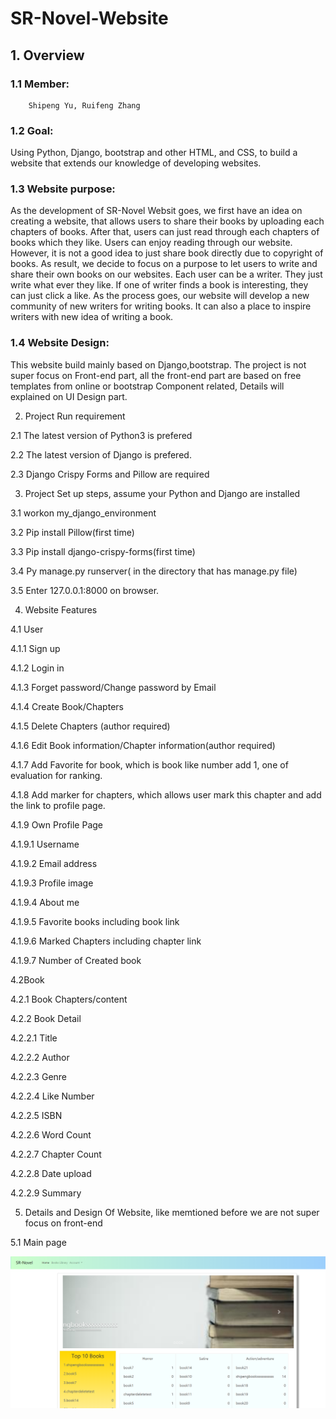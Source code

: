 # SR-Novel-Website
## 1. Overview 

### 1.1 Member:    
        Shipeng Yu, Ruifeng Zhang

### 1.2 Goal:  

Using Python, Django, bootstrap and other HTML, and CSS, to build a website that extends our knowledge of developing websites.

### 1.3 Website purpose:    	
   
As the development of SR-Novel Websit goes, we first have an idea on creating a website, that allows users to share their books by uploading each chapters of books.  After that, users can just read through each chapters of books which they like. Users can enjoy reading through our website.  However, it is not a good idea to just share book directly due to copyright of books.  As result, we decide to focus on a purpose to let users to write and share their own books on our websites. Each user can be a writer. They just write what ever they like.  If one of writer finds a book is interesting, they can just click a like.  As the process goes, our website will develop a new community of new writers for writing books.  It can also a place to inspire writers with new idea of writing a book.


### 1.4 Website Design:	

This website build mainly based on Django,bootstrap. The project is not super focus on Front-end part, all the front-end part are based on free templates from online or bootstrap Component related, Details will explained on UI Design part.


2. Project Run requirement

2.1 The latest version of Python3 is prefered

2.2 The latest version of Django is prefered.

2.3 Django Crispy Forms and Pillow are required

3. Project Set up steps, assume your Python and Django are installed

3.1 workon my_django_environment

3.2 Pip install Pillow(first time)

3.3 Pip install django-crispy-forms(first time)

3.4 Py manage.py runserver( in the directory that has manage.py file)

3.5 Enter 127.0.0.1:8000 on browser.


4. Website Features

4.1 User

4.1.1 Sign up

4.1.2 Login in

4.1.3 Forget password/Change password by Email

4.1.4 Create Book/Chapters

4.1.5 Delete Chapters (author required)

4.1.6 Edit Book information/Chapter information(author required)

4.1.7 Add Favorite for book, which is book like number add 1, one of evaluation for ranking.

4.1.8 Add marker for chapters, which allows user mark this chapter and add the link to profile page.

4.1.9 Own Profile Page

4.1.9.1 Username

4.1.9.2 Email address

4.1.9.3 Profile image

4.1.9.4 About me

4.1.9.5 Favorite books including book link

4.1.9.6 Marked Chapters including chapter link

4.1.9.7 Number of Created book


4.2Book

4.2.1 Book Chapters/content

4.2.2 Book Detail

4.2.2.1 Title

4.2.2.2 Author

4.2.2.3 Genre

4.2.2.4 Like Number

4.2.2.5 ISBN

4.2.2.6 Word Count

4.2.2.7 Chapter Count

4.2.2.8 Date upload

4.2.2.9 Summary


5. Details and Design Of Website, like memtioned before we are not super focus on front-end

5.1 Main page

![alt text](https://github.com/GK67/SR-Novel-Website/blob/master/UI/index.png?raw=true)
